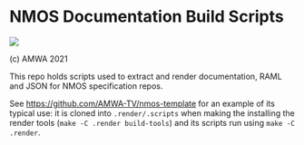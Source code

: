 # NMOS Documentation Build Scripts

<a href="https://github.com/AMWA-TV/nmos-doc-build-scripts/actions?query=workflow%3ALint"><img src="https://github.com/AMWA-TV/specs-top-level/workflows/Lint/badge.svg"/></a> 

(c) AMWA 2021

This repo holds scripts used to extract and render documentation, RAML and JSON for NMOS specification repos.

See https://github.com/AMWA-TV/nmos-template for an example of its typical use:
it is cloned into `.render/.scripts` when making the installing the render tools (`make -C .render build-tools`) and its scripts run using `make -C .render`.
